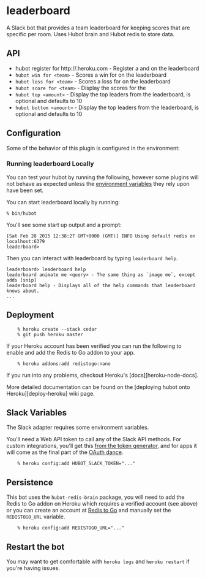 leaderboard
===========

A Slack bot that provides a team leaderboard for keeping scores that are specific per room.
Uses Hubot brain and Hubot redis to store data.

API
---
*   hubot register <team> for http://<snake-app>.heroku.com - Register a <team> and <snake-app> on the leaderboard
*  `hubot win for <team>` - Scores a win for <team> on the leaderboard
*  `hubot loss for <team>` - Scores a loss for <team> on the leaderboard
*  `hubot score for <team>` - Display the scores for the <team>
*  `hubot top <amount>` - Display the top <amount> leaders from the leaderboard, <amount> is optional and defaults to 10
*  `hubot bottom <amount>` - Display the top <amount> leaders from the leaderboard, <amount> is optional and defaults to 10

## Configuration

Some of the behavior of this plugin is configured in the environment:


### Running leaderboard Locally

You can test your hubot by running the following, however some plugins will not
behave as expected unless the [environment variables](#configuration) they rely
upon have been set.

You can start leaderboard locally by running:

    % bin/hubot

You'll see some start up output and a prompt:

    [Sat Feb 28 2015 12:38:27 GMT+0000 (GMT)] INFO Using default redis on localhost:6379
    leaderboard>

Then you can interact with leaderboard by typing `leaderboard help`.

    leaderboard> leaderboard help
    leaderboard animate me <query> - The same thing as `image me`, except adds [snip]
    leaderboard help - Displays all of the help commands that leaderboard knows about.
    ...


## Deployment
```
    % heroku create --stack cedar
    % git push heroku master
```
If your Heroku account has been verified you can run the following to enable
and add the Redis to Go addon to your app.
```
    % heroku addons:add redistogo:nano
```
If you run into any problems, checkout Heroku's [docs][heroku-node-docs].

More detailed documentation can be found on the [deploying hubot onto
Heroku][deploy-heroku] wiki page.


## Slack Variables

The Slack adapter requires some environment variables.

You'll need a Web API token to call any of the Slack API methods. For custom integrations, you'll get this
[from the token generator](https://api.slack.com/docs/oauth-test-tokens), and for apps it will come as the final part
of the [OAuth dance](https://api.slack.com/docs/oauth).

```
    % heroku config:add HUBOT_SLACK_TOKEN="..."
```

##  Persistence

This bot uses the `hubot-redis-brain` package, you will need to add the
Redis to Go addon on Heroku which requires a verified account (see above) or you
can create an account at [Redis to Go][redistogo] and manually
set the `REDISTOGO_URL` variable.

```
    % heroku config:add REDISTOGO_URL="..."
```

[redistogo]: https://redistogo.com/

## Restart the bot

You may want to get comfortable with `heroku logs` and `heroku restart` if
you're having issues.
